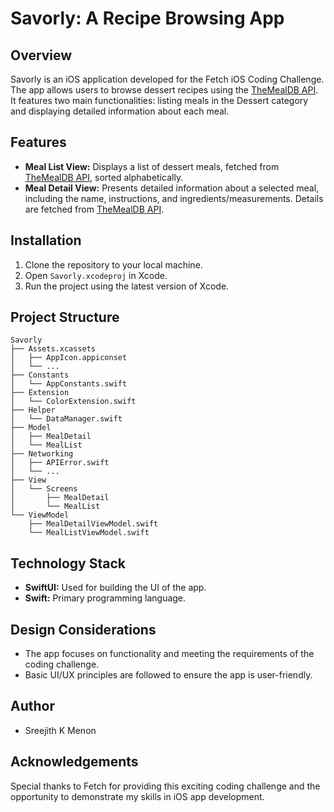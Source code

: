 # Savorly: A Recipe Browsing App

## Overview

Savorly is an iOS application developed for the Fetch iOS Coding Challenge. The app allows users to browse dessert recipes using the [TheMealDB API](https://themealdb.com/api.php). It features two main functionalities: listing meals in the Dessert category and displaying detailed information about each meal.

## Features

- **Meal List View:** Displays a list of dessert meals, fetched from [TheMealDB API](https://themealdb.com/api/json/v1/1/filter.php?c=Dessert), sorted alphabetically.
- **Meal Detail View:** Presents detailed information about a selected meal, including the name, instructions, and ingredients/measurements. Details are fetched from [TheMealDB API](https://themealdb.com/api/json/v1/1/lookup.php?i=MEAL_ID).

## Installation

1. Clone the repository to your local machine.
2. Open `Savorly.xcodeproj` in Xcode.
3. Run the project using the latest version of Xcode.

## Project Structure

```
Savorly
├── Assets.xcassets
│   ├── AppIcon.appiconset
│   └── ...
├── Constants
│   └── AppConstants.swift
├── Extension
│   └── ColorExtension.swift
├── Helper
│   └── DataManager.swift
├── Model
│   ├── MealDetail
│   └── MealList
├── Networking
│   ├── APIError.swift
│   └── ...
├── View
│   └── Screens
│       ├── MealDetail
│       └── MealList
└── ViewModel
    ├── MealDetailViewModel.swift
    └── MealListViewModel.swift
```

## Technology Stack

- **SwiftUI:** Used for building the UI of the app.
- **Swift:** Primary programming language.

## Design Considerations

- The app focuses on functionality and meeting the requirements of the coding challenge.
- Basic UI/UX principles are followed to ensure the app is user-friendly.

## Author

- Sreejith K Menon

## Acknowledgements

Special thanks to Fetch for providing this exciting coding challenge and the opportunity to demonstrate my skills in iOS app development.
